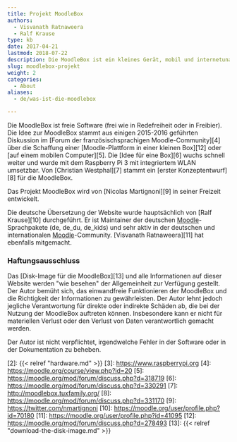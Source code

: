 ```yaml
---
title: Projekt MoodleBox
authors:
  - Visvanath Ratnaweera
  - Ralf Krause
type: kb
date: 2017-04-21
lastmod: 2018-07-22
description: Die MoodleBox ist ein kleines Gerät, mobil und internetunabhängig. Sie bietet ein drahtloses Netzwerk, mit dem sich jeder über WiFi verbinden kann. Sie stellt eine vollständige Moodle-Lernplattform zur Verfügung
slug: moodlebox-projekt
weight: 2
categories:
  - About
aliases:
  - de/was-ist-die-moodlebox

---
```


Die MoodleBox ist freie Software (frei wie in Redefreiheit oder in Freibier). Die Idee zur MoodleBox stammt aus einigen 2015-2016 geführten Diskussion im [Forum der französischsprachigen Moodle-Community][4] über die Schaffung einer [Moodle-Plattform in einer kleinen Box][12] oder [auf einem mobilen Computer][5]. Die [Idee für eine Box][6] wuchs schnell weiter und wurde mit dem Raspberry Pi 3 mit integriertem WLAN umsetzbar. Von [Christian Westphal][7] stammt ein [erster Konzeptentwurf][8] für die MoodleBox.

Das Projekt MoodleBox wird von [Nicolas Martignoni][9] in seiner Freizeit entwickelt.

Die deutsche Übersetzung der Website wurde hauptsächlich von [Ralf Krause][10] durchgeführt. Er ist Maintainer der deutschen [Moodle][1]-Sprachpakete (de, de_du, de_kids) und sehr aktiv in der deutschen und internationalen [Moodle][1]-Community. [Visvanath Ratnaweera][11] hat ebenfalls mitgemacht.

### Haftungsausschluss

Das [Disk-Image für die MoodleBox][13] und alle Informationen auf dieser Website werden "wie besehen" der Allgemeinheit zur Verfügung gestellt. Der Autor bemüht sich, das einwandfreie Funktionieren der MoodleBox und die Richtigkeit der Informationen zu gewährleisten. Der Autor lehnt jedoch jegliche Verantwortung für direkte oder indirekte Schäden ab, die bei der Nutzung der MoodleBox auftreten können. Insbesondere kann er nicht für materiellen Verlust oder den Verlust von Daten verantwortlich gemacht werden.

Der Autor ist nicht verpflichtet, irgendwelche Fehler in der Software oder in der Dokumentation zu beheben.

 [1]: https://moodle.org
 [2]: {{< relref "hardware.md" >}}
 [3]: https://www.raspberrypi.org
 [4]: https://moodle.org/course/view.php?id=20
 [5]: https://moodle.org/mod/forum/discuss.php?d=318719
 [6]: https://moodle.org/mod/forum/discuss.php?d=330291
 [7]: http://moodlebox.tuxfamily.org/
 [8]: https://moodle.org/mod/forum/discuss.php?d=331170
 [9]: https://twitter.com/nmartignoni
 [10]: https://moodle.org/user/profile.php?id=70180
 [11]: https://moodle.org/user/profile.php?id=41095
 [12]: https://moodle.org/mod/forum/discuss.php?d=278493
 [13]: {{< relref "download-the-disk-image.md" >}}
